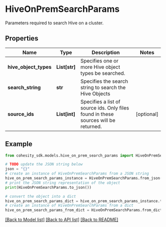 # HiveOnPremSearchParams

Parameters required to search Hive on a cluster.

## Properties

Name | Type | Description | Notes
------------ | ------------- | ------------- | -------------
**hive_object_types** | **List[str]** | Specifies one or more Hive object types be searched. | 
**search_string** | **str** | Specifies the search string to search the Hive Objects | 
**source_ids** | **List[int]** | Specifies a list of source ids. Only files found in these sources will be returned. | [optional] 

## Example

```python
from cohesity_sdk.models.hive_on_prem_search_params import HiveOnPremSearchParams

# TODO update the JSON string below
json = "{}"
# create an instance of HiveOnPremSearchParams from a JSON string
hive_on_prem_search_params_instance = HiveOnPremSearchParams.from_json(json)
# print the JSON string representation of the object
print(HiveOnPremSearchParams.to_json())

# convert the object into a dict
hive_on_prem_search_params_dict = hive_on_prem_search_params_instance.to_dict()
# create an instance of HiveOnPremSearchParams from a dict
hive_on_prem_search_params_from_dict = HiveOnPremSearchParams.from_dict(hive_on_prem_search_params_dict)
```
[[Back to Model list]](../README.md#documentation-for-models) [[Back to API list]](../README.md#documentation-for-api-endpoints) [[Back to README]](../README.md)


